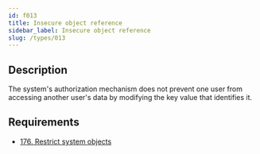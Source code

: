 ```yaml
---
id: f013
title: Insecure object reference
sidebar_label: Insecure object reference
slug: /types/013
---
```


## Description

The system's authorization mechanism does not prevent one user from accessing
another user's data by modifying the key value that identifies it.

## Requirements

- [176. Restrict system objects](/criteria/data/176)
